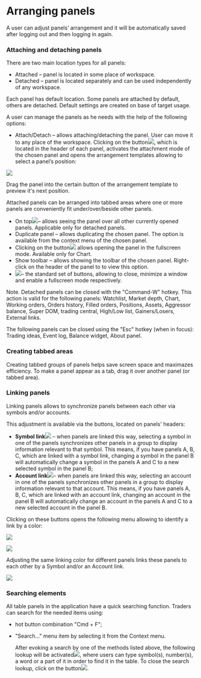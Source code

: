 # Arranging panels

A user can adjust panels’ arrangement and it will be automatically saved after logging out and then logging in again.

### Attaching and detaching panels

There are two main location types for all panels:

* Attached – panel is located in some place of workspace.
* Detached – panel is located separately and can be used independently of any workspace. 

Each panel has default location. Some panels are attached by default, others are detached. Default settings are created on base of target usage. 

A user can manage the panels as he needs with the help of the following options:

* Attach/Detach – allows attaching/detaching the panel. User can move it to any place of the workspace. Clicking on the button![](../../../.gitbook/assets/attach%20%281%29.png),   which is located in the header of each panel, activates the attachment mode of the chosen panel and opens the arrangement templates allowing to select a panel’s position:

![](../../../.gitbook/assets/cross.png)

Drag the panel into the certain button of the arrangement template to preview it's next position.

Attached panels can be arranged into tabbed areas where one or more panels are conveniently fit under/over/beside other panels.

* On top![](../../../.gitbook/assets/maximize.png)– allows seeing the panel over all other currently opened panels. Applicable only for detached panels.
* Duplicate panel – allows duplicating the chosen panel. The option is available from the context menu of the chosen panel.
* Clicking on the button![](../../../.gitbook/assets/fulscreen.png)  allows opening the panel in the fullscreen mode. Available only for Chart.
* Show toolbar – allows showing the toolbar of the chosen panel. Right-click on the header of the panel to to view this option.
* ![](../../../.gitbook/assets/close-and-open-copy.png)– the standard set of buttons, allowing to close, minimize a window and enable a fullscreen mode respectively.

Note. Detached panels can be closed with the "Command-W" hotkey. This action is valid for the following panels: Watchlist, Market depth, Chart, Working orders, Orders history, Filled orders, Positions, Assets, Aggressor balance, Super DOM, trading central, High/Low list, Gainers/Losers, External links.

The following panels can be closed using the "Esc" hotkey \(when in focus\): Trading ideas, Event log, Balance widget, About panel.

### Creating tabbed areas

Creating tabbed groups of panels helps save screen space and maximazes efficiency. To make a panel appear as a tab, drag it over another panel \(or tabbed area\).

### Linking panels

Linking panels allows to synchronize panels between each other via symbols and/or accounts.

This adjustment is available via the buttons, located on panels' headers: 

* **Symbol link**![](../../../.gitbook/assets/link.png)  – when panels are linked this way, selecting a symbol in one of the panels synchronizes other panels in a group to display information relevant to that symbol. This means, if you have panels A, B, C, which are linked with a symbol link, changing a symbol in the panel B will automatically change a symbol in the panels A and C to a new selected symbol in the panel B; 
* **Account link**![](../../../.gitbook/assets/user.png)– when panels are linked this way, selecting an account in one of the panels synchronizes other panels in a group to display information relevant to that account. This means, if you have panels A, B, C, which are linked with an account link, changing an account in the panel B will automatically change an account in the panels A and C to a new selected account in the panel B.            

Clicking on these buttons opens the following menu allowing to identify a link by a color:

![](../../../.gitbook/assets/symbol-link-big.png)

![](../../../.gitbook/assets/account-big.png)

Adjusting the same linking color for different panels links these panels to each other by a Symbol and/or an Account link.

![](../../../.gitbook/assets/new-linking-drawing.png)

### Searching elements

All table panels in the application have a quick searching function. Traders can search for the needed items using:

* hot button combination "Cmd + F";
* "Search…" menu item by selecting it from the Context menu.

  After evoking a search by one of the methods listed above, the following lookup will be activated![](../../../.gitbook/assets/search-add.png), where users can type symbol\(s\), number\(s\), a word or a part of it in order to find it in the table. To close the search lookup, click on the button![](../../../.gitbook/assets/cross-add.png).

